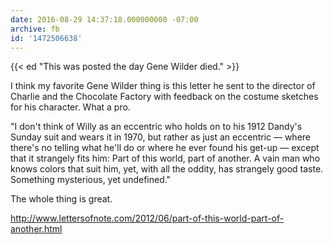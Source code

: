 ```yaml
---
date: 2016-08-29 14:37:18.000000000 -07:00
archive: fb
id: '1472506638'
---
```


{{< ed "This was posted the day Gene Wilder died." >}}

I think my favorite Gene Wilder thing is this letter he sent to the director of Charlie and the Chocolate Factory with feedback on the costume sketches for his character. What a pro.

"I don't think of Willy as an eccentric who holds on to his 1912 Dandy's Sunday suit and wears it in 1970, but rather as just an eccentric — where there's no telling what he'll do or where he ever found his get-up — except that it strangely fits him: Part of this world, part of another. A vain man who knows colors that suit him, yet, with all the oddity, has strangely good taste. Something mysterious, yet undefined."

The whole thing is great.

http://www.lettersofnote.com/2012/06/part-of-this-world-part-of-another.html
